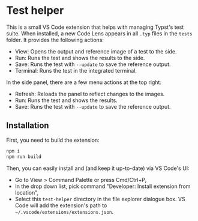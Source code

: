 # Test helper

This is a small VS Code extension that helps with managing Typst's test suite.
When installed, a new Code Lens appears in all `.typ` files in the `tests`
folder. It provides the following actions:

- View: Opens the output and reference image of a test to the side.
- Run: Runs the test and shows the results to the side.
- Save: Runs the test with `--update` to save the reference output.
- Terminal: Runs the test in the integrated terminal.

In the side panel, there are a few menu actions at the top right:

- Refresh: Reloads the panel to reflect changes to the images.
- Run: Runs the test and shows the results.
- Save: Runs the test with `--update` to save the reference output.

## Installation
First, you need to build the extension:
```bash
npm i
npm run build
```

Then, you can easily install and (and keep it up-to-date) via VS Code's UI:
- Go to View > Command Palette or press Cmd/Ctrl+P,
- In the drop down list, pick command "Developer: Install extension from
  location",
- Select this `test-helper` directory in the file explorer dialogue box. VS Code
  will add the extension's path to `~/.vscode/extensions/extensions.json`.
